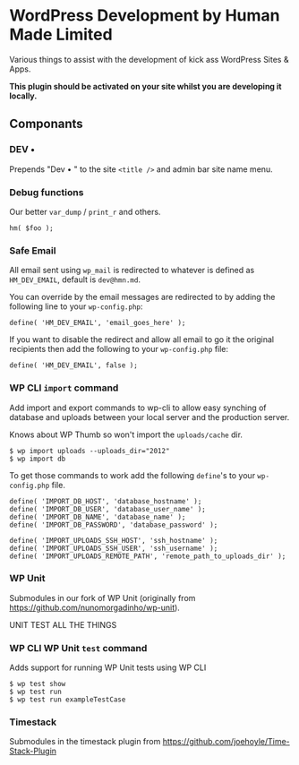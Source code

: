 # WordPress Development by Human Made Limited

Various things to assist with the development of kick ass WordPress Sites & Apps.

**This plugin should be activated on your site whilst you are developing it locally.**

## Componants

### DEV •

Prepends "Dev • " to the site `<title />` and admin bar site name menu.

### Debug functions

Our better `var_dump` / `print_r` and others.

````
hm( $foo );
````

### Safe Email

All email sent using `wp_mail` is redirected to whatever is defined as `HM_DEV_EMAIL`, default is `dev@hmn.md`.

You can override by the email messages are redirected to by adding the following line to your `wp-config.php`:

````
define( 'HM_DEV_EMAIL', 'email_goes_here' );
````

If you want to disable the redirect and allow all email to go it the original recipients then add the following to your `wp-config.php` file:

````
define( 'HM_DEV_EMAIL', false );
````

### WP CLI `import` command

Add import and export commands to wp-cli to allow easy synching of database and uploads between your local server and the production server.

Knows about WP Thumb so won't import the `uploads/cache` dir.

````
$ wp import uploads --uploads_dir="2012"
$ wp import db
````

To get those commands to work add the following `define`'s to your `wp-config.php` file.

````
define( 'IMPORT_DB_HOST', 'database_hostname' );
define( 'IMPORT_DB_USER', 'database_user_name' );
define( 'IMPORT_DB_NAME', 'database_name' );
define( 'IMPORT_DB_PASSWORD', 'database_password' );

define( 'IMPORT_UPLOADS_SSH_HOST', 'ssh_hostname' );
define( 'IMPORT_UPLOADS_SSH_USER', 'ssh_username' );
define( 'IMPORT_UPLOADS_REMOTE_PATH', 'remote_path_to_uploads_dir' );
````

### WP Unit

Submodules in our fork of WP Unit (originally from https://github.com/nunomorgadinho/wp-unit).

UNIT TEST ALL THE THINGS

### WP CLI WP Unit `test` command

Adds support for running WP Unit tests using WP CLI

````
$ wp test show
$ wp test run
$ wp test run exampleTestCase
````

### Timestack

Submodules in the timestack plugin from https://github.com/joehoyle/Time-Stack-Plugin
